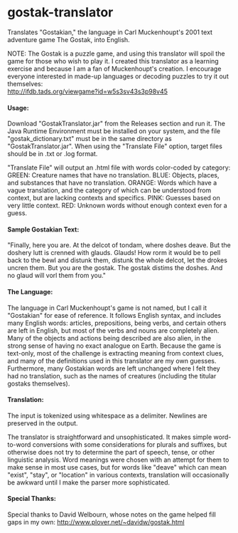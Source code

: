 # gostak-translator
Translates "Gostakian," the language in Carl Muckenhoupt's 2001 text adventure game The Gostak, into English.

NOTE: The Gostak is a puzzle game, and using this translator will spoil the game for those who wish to play it.
I created this translator as a learning exercise and because I am a fan of Muckenhoupt's creation.
I encourage everyone interested in made-up languages or decoding puzzles to try it out themselves:  
http://ifdb.tads.org/viewgame?id=w5s3sv43s3p98v45

#### Usage:
Download "GostakTranslator.jar" from the Releases section and run it. The Java Runtime Environment must be installed on your system, and the file "gostak_dictionary.txt" must be in the same directory as "GostakTranslator.jar". When using the "Translate File" option, target files should be in .txt or .log format.

"Translate File" will output an .html file with words color-coded by category:
GREEN: Creature names that have no translation.
BLUE: Objects, places, and substances that have no translation.
ORANGE: Words which have a vague translation, and the category of which can be understood from context, but are lacking contexts and specifics.
PINK: Guesses based on very little context.
RED: Unknown words without enough context even for a guess.

#### Sample Gostakian Text:
"Finally, here you are. At the delcot of tondam, where doshes deave. But the doshery lutt is crenned with glauds.
Glauds! How rorm it would be to pell back to the bewl and distunk them, distunk the whole delcot, let the drokes
uncren them. But you are the gostak. The gostak distims the doshes. And no glaud will vorl them from you."

#### The Language:
The language in Carl Muckenhoupt's game is not named, but I call it "Gostakian" for ease of reference. It
follows English syntax, and includes many English words: articles, prepositions, being verbs, and certain
others are left in English, but most of the verbs and nouns are completely alien. Many of the objects and
actions being described are also alien, in the strong sense of having no exact analogue on Earth. Because
the game is text-only, most of the challenge is extracting meaning from context clues, and many of the
definitions used in this translator are my own guesses. Furthermore, many Gostakian words are left
unchanged where I felt they had no translation, such as the names of creatures (including the titular
gostaks themselves).

#### Translation:
The input is tokenized using whitespace as a delimiter. Newlines are preserved in the output.

The translator is straightforward and unsophisticated. It makes simple word-to-word conversions with some
considerations for plurals and suffixes, but otherwise does not try to determine the part of speech,
tense, or other linguistic analysis. Word meanings were chosen with an attempt for them to make sense in
most use cases, but for words like "deave" which can mean "exist", "stay", or "location" in various contexts,
translation will occasionally be awkward until I make the parser more sophisticated.

#### Special Thanks:
Special thanks to David Welbourn, whose notes on the game helped fill gaps in my own: http://www.plover.net/~davidw/gostak.html
